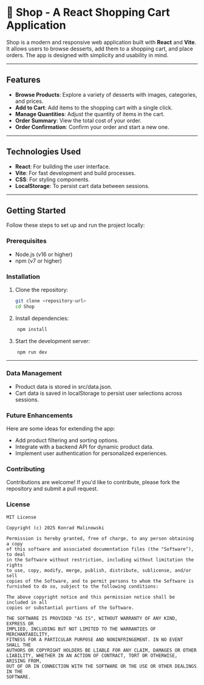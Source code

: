 # 🛒 Shop - A React Shopping Cart Application

Shop is a modern and responsive web application built with **React** and **Vite**. It allows users to browse desserts, add them to a shopping cart, and place orders. The app is designed with simplicity and usability in mind.

---

## Features

- **Browse Products**: Explore a variety of desserts with images, categories, and prices.
- **Add to Cart**: Add items to the shopping cart with a single click.
- **Manage Quantities**: Adjust the quantity of items in the cart.
- **Order Summary**: View the total cost of your order.
- **Order Confirmation**: Confirm your order and start a new one.

---

##  Technologies Used

- **React**: For building the user interface.
- **Vite**: For fast development and build processes.
- **CSS**: For styling components.
- **LocalStorage**: To persist cart data between sessions.

---

## Getting Started

Follow these steps to set up and run the project locally:

### Prerequisites

- Node.js (v16 or higher)
- npm (v7 or higher)

### Installation

1. Clone the repository:

   ```bash
   git clone <repository-url>
   cd Shop
   ```

2. Install dependencies:

```bash
    npm install
```

3. Start the development server:

```bash
    npm run dev
```

---

### Data Management

- Product data is stored in src/data.json.
- Cart data is saved in localStorage to persist user selections across sessions.

### Future Enhancements

Here are some ideas for extending the app:

-  Add product filtering and sorting options.
-  Integrate with a backend API for dynamic product data.
-  Implement user authentication for personalized experiences.

### Contributing

Contributions are welcome! If you'd like to contribute, please fork the repository and submit a pull request.

### License
```
MIT License

Copyright (c) 2025 Konrad Malinowski

Permission is hereby granted, free of charge, to any person obtaining a copy
of this software and associated documentation files (the "Software"), to deal
in the Software without restriction, including without limitation the rights
to use, copy, modify, merge, publish, distribute, sublicense, and/or sell
copies of the Software, and to permit persons to whom the Software is
furnished to do so, subject to the following conditions:

The above copyright notice and this permission notice shall be included in all
copies or substantial portions of the Software.

THE SOFTWARE IS PROVIDED "AS IS", WITHOUT WARRANTY OF ANY KIND, EXPRESS OR
IMPLIED, INCLUDING BUT NOT LIMITED TO THE WARRANTIES OF MERCHANTABILITY,
FITNESS FOR A PARTICULAR PURPOSE AND NONINFRINGEMENT. IN NO EVENT SHALL THE
AUTHORS OR COPYRIGHT HOLDERS BE LIABLE FOR ANY CLAIM, DAMAGES OR OTHER
LIABILITY, WHETHER IN AN ACTION OF CONTRACT, TORT OR OTHERWISE, ARISING FROM,
OUT OF OR IN CONNECTION WITH THE SOFTWARE OR THE USE OR OTHER DEALINGS IN THE
SOFTWARE.
```
